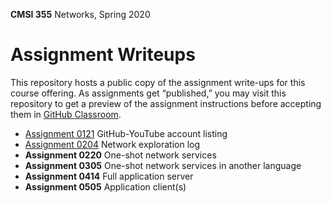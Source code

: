 **CMSI 355** Networks, Spring 2020

# Assignment Writeups
This repository hosts a public copy of the assignment write-ups for this course offering. As assignments get “published,” you may visit this repository to get a preview of the assignment instructions before accepting them in [GitHub Classroom](https://classroom.github.com).

- [Assignment 0121](http://dondi.lmu.build/spring2020/cmsi355/cmsi355-spring2020-hw0121.pdf) GitHub-YouTube account listing
- [Assignment 0204](./network-exploration-log.md) Network exploration log
- **Assignment 0220** One-shot network services
- **Assignment 0305** One-shot network services in another language
- **Assignment 0414** Full application server
- **Assignment 0505** Application client(s)
